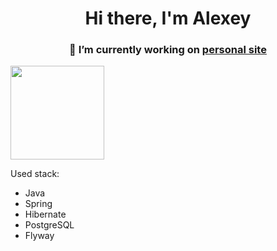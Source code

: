 
  <h1 align='center'>Hi there, I'm Alexey</h1>
  <h3 align='center'>🔭 I’m currently working on <a href="https://github.com/nxbeyxnd/PersonalSite"> personal site</a></h3>
  <a align='center' href="https://github-readme-stats.vercel.app/api?username=nxbeyxnd&show_icons=true&count_private=true">
    <img height=150 src="https://github-readme-stats.vercel.app/api?username=nxbeyxnd&show_icons=true&count_private=true" />
  </a>

Used stack:

- Java
- Spring
- Hibernate
- PostgreSQL
- Flyway 

<!--
**nxbeyxnd/nxbeyxnd** is a ✨ _special_ ✨ repository because its `README.md` (this file) appears on your GitHub profile.

Here are some ideas to get you started:

- 🔭 I’m currently working on 
- 🌱 I’m currently learning ...
- 👯 I’m looking to collaborate on ...
- 🤔 I’m looking for help with ...
- 💬 Ask me about ...
- 📫 How to reach me: ...
- 😄 Pronouns: ...
- ⚡ Fun fact: ...
-->
